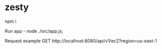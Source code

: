 # zesty


npm i


Run app - node ./src/app.js;


Request example 
GET http://localhost:8080/api/v1/ec2?region=us-east-1
